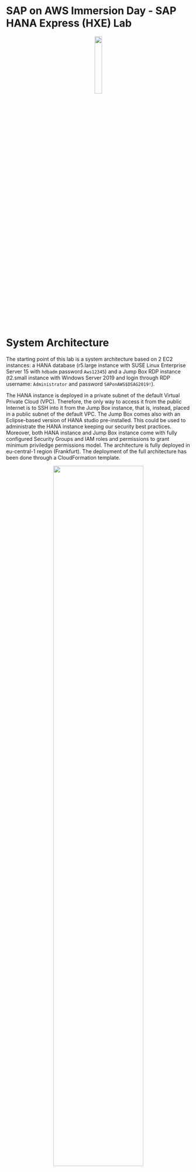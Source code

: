 # SAP on AWS Immersion Day - SAP HANA Express (HXE) Lab

<p align="center">
    <img src="AWS_AWS_logo_RGB.png" width="20%">
</p>

# System Architecture

The starting point of this lab is a system architecture based on 2 EC2 instances: a HANA database (r5.large instance with SUSE Linux Enterprise Server 15 with `hdbadm` password `Aws12345`) and a Jump Box RDP instance (t2.small instance with Windows Server 2019 and login through RDP username: `Administrator` and password `SAPonAWS$DSAG2019!`). 

The HANA instance is deployed in a private subnet of the default Virtual Private Cloud (VPC). Therefore, the only way to access it from the public Internet is to SSH into it from the Jump Box instance, that is, instead, placed in a public subnet of the default VPC. The Jump Box comes also with an Eclipse-based version of HANA studio pre-installed. This could be used to administrate the HANA instance keeping our security best practices. Moreover, both HANA instance and Jump Box instance come with fully configured Security Groups and IAM roles and permissions to grant minimum priviledge permissions model.
The architecture is fully deployed in eu-central-1 region (Frankfurt).
The deployment of the full architecture has been done through a CloudFormation template. 

<p align="center">
    <img src="architecture.png" width="70%">
</p>

# Lab 1 - Set up RDP Jump Box with HANA Studio

In this first lab, the goal is to correctly set up the RDP Jump Box host (located in the public subnet of the VPC) so that you can login into the HANA host (located in the private subnet of the VPC) by using the SAP native tool HANA Studio. There are two steps so: from your laptop you connect to the Jump Box through RDP; and from the Jump Box you connect to the HANA host trough HANA Studio.

### Prerequisites (P)

Before login to the instances, you need to set up some configuration on your HANA host as a prerequisite: 

* Enable the hdbadm (<sid>adm user of HANA) to run AWS CLI commands
* Set up correctly the mapping between HANA host private IP, hostname (hanaonaws01.local) and host alias (hanaonaws01)

### Step P.1

First, log into your HANA database server via Systems Manager Session Manager in the AWS Management Console. 

1. From the AWS Management console, navigate to the `EC2 Dashboard`
2. Go to `Running instances`
3. Click on the checkbox to the left of the SAP HANA EC2 instance (the one of r5.large type)
4. Click on the `Connect` button above
5. Select `Session Manager` as a Connection method
6. Click on the `Connect` button at the bottom of the dialog: a separate window or browser tab will open, which will give you a command prompt to do the following steps.

### **Step P.2**

After you log into the HANA EC2 instance, switch to the `root` user. For the root user, AWS Command Line Interface (AWS CLI) comes already installed in this deployment. For further information on how to install it, look at the [AWS CLI User Guide](https://docs.aws.amazon.com/cli/latest/userguide/install-cliv1.html).

1. Execute the following command: 

```
sudo su -
```

Now, you are prompted as `hanaonaws01` user.

### **Step P.3**

Give administrator access to `hdbadm`  user (this is to allow HANA administrator user, `hdbadm`, to have OS control and to run AWS CLI commands) by adding HANA admin to the `sudoers` file. The name of this user will vary based on what you put as the System ID for the HANA Database; for example, if you put “HD5”, then the user would be called instead “hd5adm”. 

1. Execute this command as root user (after `sudo su -`): 

```
visudo
```

2. Go to the end of the `sudoers` file and add the following line. 

If you are not familiar with `vi` and `visudo` commands: scroll down to the end of the file; hit the `o` key for opening a new line: at this point you should see the word `INSERT` at the bottom of the screen; add the text below and hit the `Enter` key; hit the `ESC` key: at this point `INSERT` should no longer appear at the bottom of the screen; type `SHIFT`+`Z`+`Z` to save the file and close `visudo`. Warning 1: if `CTRL`+`Z` - `CTRL`+`V` doesn't work, use the relative functions through the right click menu (`Copy`+`Paste`). Warning 2: if you cannot correctly save the file by holding the keys `SHIFT`+`Z`+`Z`, in order to exit from the editor hit the following sequence of keys: `:q!`+`Enter` (exit without saving) or `:wq!`+`Enter` (exit after saving).

```
hdbadm ALL=(ALL) NOPASSWD: ALL
```

### **Step P.4**

Keeping the root user (`sudo su -`), create a new entry in the `/etc/hosts` configuration file in order to associate the private IP address of the HANA EC2 instance to the `host-name` and the relative `host alias`. 

1. Lookup in the command line for the private IP address of the HANA EC2 instance by typing:

```
ifconfig
```

2. Copy the private IP address of the instance (you can find it next to `inet` in the `eth0` section). An alternative way of knowing this IP is to look at the `Description` tab of the HANA EC2 instance: `AWS Management Console` > `EC2 Dashboard` > `Running Instances` > `Select the HANA host` through the radio button next to it > `Description` tab > `Private IP`
3. In the command line, open the `/etc/hosts` file through the `vi` text editor: 

```
vi /etc/hosts
```

4. Scroll down the content of the file until reaching the line that contains the string: `10.x.x.239 hanaonaws01.local hanaonaws01`
5. Press the `i` key in order to use the `INSERT` mode
6. Comment that line by inserting a `#` character at the beginning of the line (before the first character of the line)
7. Add a new line after the previously commented line, by inserting the following string:

```
<private-IP> hanaonaws01.local hanaonaws01
```

The `<private-IP>` parameter is the value that you copied at point 1 and you should paste at the beginning of the new line; `hanaonaws01.local` is the host-name; `hanaonaws01` is the alias for the host.

8. Save and close the text editor (hold `SHIFT`+`Z`+`Z` or write `:wq!`+`Enter`)
9. Try to ping the host-name to check everything works fine: 

```
ping hanaonaws01
```

If everything works, you should receive some bytes back from the ICMPv4 protocol.

10. Stop the process by pressing `CTRL`+`C`

Your HANA host has now a correct mapping between its private IP, its host name `hanaonaws01.local` and its host alias `hanaonaws01`. This operation can be also done via [YaST2 on SLES](https://www.suse.com/support/kb/doc/?id=000018501).

### Step 1.1

Now that prerequisites are done, you can start setting up the RDP host. First, connect to your RDP Windows Server instance by navigating to the `EC2 Dashboard` in AWS Management Console and by using a pre-configured Remote Desktop File containing the Public IP address of the RDP instance.

1. In the AWS Management Console, go to the `EC2 Dashboard` from the `Services` panel. 
2. Select the RDP EC2 instance (a.k.a. Jump Box); 
3. Click the `Connect` button at the top of the EC2 Dashboard screen
4. Select the option `A standalone RDP client`
5. Select `Download Remote Desktop File` and save it on your laptop
6. Once downloaded, open the file and select `Continue`. Warning: if prompted, please, accept the request of a new certificate.
7. Insert the User Name and Password parameters:
    1. User Name: `Administrator`
    2. Password: `SAPonAWS$DSAG2019!`
8. Select `Done` and select `Continue` again
9. At that point, the Desktop of the RDP Jump Box instance will appear.

### Step 1.2

Now that you are logged into the RDP host, set up the HANA Studio to connect to the HANA instance. HANA Studio is provided as a plugin for the Eclipse IDE. The IDE comes pre-installed in the RDP host.

1. Double click on the icon of `Eclipse Java Neon`
2. When opening the SAP HANA Studio for the first time, you could get a prompt to select a directory as a workspace. If it happens, please, accept the default location. Moreover, if prompted to create a password hint for the master password, select `No`. If it doesn’t happen, you should directly land to SAP HANA Administration Console.
3. You should land to the SAP HANA Administration Console by default. If the Java perspective is set as as the default perspective for the IDE, click on the top-right button (with a Swiss-knife icon) `SAP HANA Administration Console` to change the current perspective (view) the HANA Administration console one

<p align="center">
    <img src="hana-studio-1.png" width="30%">
</p>

4. Under the `Systems` tab, select the down-arrow icon and click on `Add System...`

<p align="center">
    <img src="hana-studio-2.png" width="40%">
</p>

5. Fill in the parameters as follows: 

    1. Host Name: `<Private IP of HANA host>`. You can find it going to: 
        `AWS Management Console` > `EC2 Dashboard` > `Running Instances` > `Select the HANA host` > `Description` tab > `Private IP`
    2. Instance Number: `00`
    3. Mode: `Multiple containers`
        1. Tenant database: `HDB`
    4. Description: `HANA Studio for HANA host`
    5. Locale: `English (United States)`
    6. Folder: `/`

6. Select `Next`
7. Insert the following parameters: 
    1. User Name: `SYSTEM`
    2. Password: `Aws12345`
8. Select `Finish`

<p align="center">
    <img src="hana-studio-3.png" width="40%">
</p>

You should now be able to navigate in the catalog and see all the tables and schemas of your HANA database host.



# Lab 2 - SAP HANA instance AMI and resizing 

An EC2 Amazon Machine Image (AMI) can be used to create a blueprint of the currently running HANA instance and, to create additional EC2 instances starting from that. The goal of this lab is to deploy a secondary (standby) EC2 HANA server in another Availability Zone of the same Region (Frankfurt), starting from the currently running HANA virtual server. In order to keep consistency, by the way, it’s recommended for production environments (not in this lab), to stop the primary server before taking an Image from it. 

### Step 2.1

Before proceeding with taking the Image from the HANA EC2 server, you need to disable `HANA Autostart` first: 

1. After repeating the steps P.1 and P.2 of the Prerequisites of Lab 1 to be logged to HANA host through AWS Systems Manager Session Manager, login to HANA at OS level using `hdbadm` user: 

```
su - hdbadm
```

2. Run the command `cdpro` to go to the profile directory

```
cdpro
```

3. From the profile directory (`/usr/sap/SID/SYS/profile`), open the configuration file `HDB_HDB00_hanaonaws01.local`:

```
vi /usr/sap/HDB/SYS/profile/HDB_HDB00_hanaonaws01.local
```

4. Press the `i` key to go to `INSERT` mode and change the value of `Autostart` parameter from `1` to `0`: 

```
Autostart = 0
```

5. Press `ESC` key to exit `INSERT` mode
6. Save and close by pressing `SHIFT`+`Z`+`Z`

### Step 2.2

Now that you have disabled HANA `Autostart` parameter, you can create the AMI from the primary HANA server in order to deploy a secondary HANA server in another Availability Zone, to start a Highly Available setup.  This lab doesn’t aim to handle the failover in case of a disaster: for that, the best option is to use a clustering software (e.g. [SLES HA Add-on](https://www.suse.com/media/white-paper/sap_solutions_high_availability_on_SLES_for_sap_apps.pdf)). In this case, we only want to show how easy is to spin up a secondary HANA instance starting from the Amazon Machine Image of the primary HANA server.

1. In the AWS Management Console, go to the `EC2 Dashboard` from the `Services` panel. 
2. Select the primary HANA instance
3. Check the Availability Zone (AZ) tab in which it has been deployed and note it somewhere (you will choose another AZ to deploy the secondary HANA instance)
4. Select `Actions` 
5. Select `Image` 
6. Select `Create Image`
7. In the AMI dialog, enter the following parameters: 
    1. Image Name: `HANA Primary Image`
    2. Image Description: `HANA Primary Server Image`
    3. Leave `No reboot` checkbox unchecked. This ensure consistency for the image.
    4. Check `Delete on Termination` for all EBS Volumes (should be checked by default)
    5. Select `Create Image`
8. You will get a dialog box with a clickable string that says `View pending image ami-xxxxxxx`. Click on it and you will be redirected to the AMIs section of the AWS Management Console. Alternatively, go to `Services` > `EC2` > `AMIs `(under `Images`). Observe that status of AMI is `pending`, since the image is not yet created. 
9. Wait until `Status` changes from `pending` to `available`
10. Click on the radio button next to the AMI
11. Select `Actions` and then `Launch`
12. Select the following parameters for the Secondary HANA instance and click `Next` for each step. Leave the rest of not mentioned parameters as default: 
    1. Instance Type: `r5.large`
    2. Subnet: select a subnet corresponding to an Availability Zone that is different from the one of the Primary HANA instance
    3. Auto-assign Public IP: `Enable`
    4. IAM role: if available in the list, choose `mod-xxx-InstanceProfile-xxx` or `AmazonSSMRoleForInstancesQuickSetup`. If not, leave it blank
    5. In `Add Storage` section, leave everything as it is
    6. In `Add Tags` section, select `Add Tag` and write `Name` as a `Key` and `HANA Secondary` as a `Value`
    7. In Configure Security Group section, leave everything as it is (default inbound rule for port 22 for SSH connections) and optionally change the security group name to `hana-secondary-sg`
    8. Select `Review and Launch`
    9. Select `Launch`
    10. Select `Create a new key pair` choosing a simple key pair name (e.g. `sechana`) and click `Download Key Pair`: a .pem file (the key) will be downloaded on your laptop
    11. Select `Launch Instances`
13. Wait for the secondary HANA instance to be successfully deployed (you can check it in the `EC2 Dashboard`) and until `Status Checks` are 100% completed and `Alarm Status` shows `OK` 
14. Once ready, connect to the secondary HANA instance by using Systems Manager Session Manager if the IAM role set for the instance is `mod-xxx-InstanceProfile-xxx` or `AmazonSSMRoleForInstancesQuickSetup`. If this IAM role has not been set, use the downloaded Key Pair to SSH into the instance: 
    1. Select the radio button next to the instance
    2. Select Connect and the option A standalone SSH client
    3. Open a new Linux Shell on your laptop and execute the 2 commands suggested in the Connect dialog from the directory where the .pem file is stored (as an alternative, PuTTY can be used as well): 

```
chmod 400 <keyname>.pem
ssh -i "<keyname>.pem" ec2-user@ec2-xx-xxx-xxx-xxx.eu-central-1.compute.amazonaws.com
```

Fill in the  `<keyname>` and the `X`s with the name of the .pem file and the public IP address of your secondary HANA instance respectively.

15. Make sure that HANA system is started by verifying all the processes listed as an output of the command `sapcontrol` are listed as `green`

```
sudo su -
su - hdbadm
Password: Aws12345
sapcontrol -nr 00 -function GetProcessList
```

16. If not, launch the following command: 

```
sapcontrol -nr 00 -function Start
```

All the HANA processes will be launched after that command terminates his execution. After a minute approximately, all the processes should move to `green` status. You can check it by using the `GetProcessList` command again. In that case, the secondary HANA server would be up and running.


# Lab 3 - Backup for SAP HANA database

In this lab you will establish a backup schedule for your SAP HANA instance using two different approaches: a script launched via the command line and by using the AWS Backint Agent for backups.

* Task 3.1: Set up backups for SAP HANA host
* [Optional] Task 3.2: Backup to S3 via AWS SAP BACKINT



## Task 3.1: Set up backups for SAP HANA host

By using this method, a series of backups are executed for your HANA host such that at first, data from the EBS volumes attached to the HANA instance is copied to an EBS staging volume. As a second step, data in the staging EBS volume is copied to Amazon S3. The operations are scheduled by a Linux Shell script.

### **Step 3.1.1**

First, log into your **primary** HANA database server via Systems Manager Session Manager in the AWS Management Console. 

1. From the AWS Management console, navigate to the `EC2 Dashboard`
2. Go to `Running instances`
3. Click on the checkbox to the left of the SAP HANA EC2 instance (the primary one, not the secondary created in the previous lab)
4. Click on the `Connect` button above
5. Select `Session Manager` as a Connection method
6. Click on the `Connect` button at the bottom of the dialog: a separate window or browser tab will open, which will give you a command prompt to do the following steps.

### **Step 3.1.2**

After you log into the HANA EC2 instance, switch to the root user. For the root user, AWS Command Line Interface (AWS CLI) comes already installed in this deployment. For further information on how to install it, look at the [AWS CLI User Guide](https://docs.aws.amazon.com/cli/latest/userguide/install-cliv1.html).

1. Execute the following command: 

```
sudo su -
```

### **Step 3.1.3**

Since in lab 2 you created an AMI from the primary HANA instance, at the time of creation, you needed to reboot the primary instance. Therefore, it is necessary to start again the processes of the HANA system at OS level. In order to do so, launch the following command as an `hdbadm` user: 

```
su - hdbadm
Password: Aws123
sapcontrol -nr 00 -function Start
```

Wait for a minute since the processes are in GREEN status. 
You can check it through the command: 

```
sapcontrol -nr 00 -function GetProcessList
```

### **Step 3.1.4**

Create two Amazon S3 buckets for storing the backups of the HANA database. The first S3 bucket will be used to store SAP HANA backups done via Shell script; the second S3 bucket will be used to store SAP HANA backups done via AWS Backint Agent for SAP HANA. 

It is possible to create an Amazon S3 bucket both via AWS Command Line Interface (AWS CLI) and manually, via AWS Management Console. 

**AWS CLI**
If you want to create the bucket via AWS CLI, once logged into the HANA instance (`sudo su -`), write the following AWS CLI statement to create a new S3 bucket. Note: please, use `eu-central-1` as Region parameter, as all the infrastructure is hosted in Frankfurt region. Please, also use only lowercase (and URL compliant) characters for the S3 bucket names. 

```
aws s3 mb s3://hana-backup-<name initial + surname initial>-<last 2 digits of birth year> \
--region <aws region you are using>
```

Repeat the steps above for creating a second bucket, adding the prefix `-backint` to the bucket name. This second bucket is going to be used for setting up backups of the HANA host via AWS Backint Agent. 

In the case of Jeff Bezos, for example, the bucket names would be respectively: `hana-backup-jb-64` and `hana-backup-jb-64-backint`. 

**AWS Management Console**
As an alternative to the AWS CLI, you can create the S3 bucket manually by going to `Services` > `S3` from the AWS Management Console and by following these steps: 

* Select** **`Create bucket`
* Enter the following Bucket name: `hana-backup-<name initial + surname initial>-<last 2 digits of birth year>`
* Select the **Region**: `EU (Frankfurt)`
* Select `Create bucket`

Repeat the steps above for creating a second bucket, adding the prefix `-backint` to the bucket name. This second bucket is going to be used for setting up backups of the HANA host via AWS Backint Agent.

In the case of Jeff Bezos, for example, the bucket names would be respectively: `hana-backup-jb-64` and `hana-backup-jb-64-backint`. 

### **Step 3.1.5**

As HANA administrator user (`su - hdbadm`), create a key called BACKUP for the `SYSTEM` user of the HANA database, using the password that has been provided in the CloudFormation template used to deploy the HANA instance (`Aws12345`). 

```
su - hdbadm
Password: Aws12345
hdbuserstore SET BACKUP "localhost:30015" SYSTEM Aws12345
hdbuserstore list
```

In this case the HANA port number is `30015`, since the HANA instance number chosen by the CloudFormation template is `00`. In general, the port is `3<HANA_ID>15` for single tenant databases. The port is 3<HANA_ID>13 for multi-tenant databases.

### **Step 3.1.6**

Create and execute a Linux Shell script for executing the HANA database backup. The script aims to perform the following operations: 

* Use `hdbsql` (an SQL-based statement) to trigger a database backup to the backup staging EBS volume
* Copy the database backup `data` directories from the backup staging EBS volume to an S3 bucket
* Copy the database backup `log` directories from the backup staging EBS volume to an S3 bucket

Follow the tasks described above:

1. Create and open a new file in the default working directory of the HANA administrator user (`/usr/sap/HDB/HDB00/`) by using `vi` text editor, and call it `hana_backup.sh`

```
vi /usr/sap/HDB/HDB00/hana_backup.sh
```

2. Copy and paste in the script file the following lines: 

```
#!/bin/sh
#set -x
S3Bucket_Name=<YOUR-S3-BUCKET>
TIMESTAMP=$(date +\%F\_%H\%M)
#exec 1>/backup/data/${SAPSYSTEMNAME}/${TIMESTAMP}_backup_log.out 2>&1
echo "Starting to take backup of Hana Database and Upload the backup files to S3"
echo "Backup Timestamp for $SAPSYSTEMNAME is $TIMESTAMP"
BACKUP_PREFIX=${SAPSYSTEMNAME}_${TIMESTAMP}
echo $BACKUP_PREFIX
#source HANA environmentsource 
$DIR_INSTANCE/hdbenv.sh
hdbsql -U BACKUP "backup data using file ('$BACKUP_PREFIX')"
echo "HANA Backup is completed"
echo "Continue with copying the backup files in to S3"
echo $BACKUP_PREFIX
sudo -u root /usr/local/bin/aws s3 sync /backup/data/${SAPSYSTEMNAME}/ s3://${S3Bucket_Name}/bkps/${SAPSYSTEMNAME}/data/ --include "${BACKUP_PREFIX}*" --exclude "*20191013_COMPLETE_DATA_BACKUP*"
echo "Copying HANA Database log files in to S3"
sudo -u root /usr/local/bin/aws s3 sync /backup/log/${SAPSYSTEMNAME}/ s3://${S3Bucket_Name}/bkps/${SAPSYSTEMNAME}/log/ --include "log_backup*" --exclude "*20191013_COMPLETE_DATA_BACKUP*"
```

3. Edit `<YOUR-S3-BUCKET>` at line 2 by inserting the name of the first S3 bucket you’ve created at **step 3.1.4** (`hana-backup-<name-initial+surname-initial>-<last-2-digits-of-birth-year`). To edit files using vi or visudo, refer to step 

4. Save and close the file by pressing `ESC` and then `SHIFT`+`Z`+`Z`

5. Update the script permissions by writing the following line to provide read and execute access to the script for everyone: 

```
chmod 755 /usr/sap/HDB/HDB00/hana_backup.sh
```

6. Execute the script by typing: 

```
/usr/sap/HDB/HDB00/hana_backup.sh
```

7. Check the backups in the S3 bucket (`hana-backup-<name initial + surname initial>-<last 2 digits of birth year>`): you should find a folder called `bkps`, that contains another folder called `HDB` (instance name). In this last folder you can find both `data` backups folder and `logs` backups folder. In the log folder you should find both `HDB_DB` tenant logs and `SYSTEMDB` logs.



## [Optional] Task 3.2: Set up backups for SAP HANA host via AWS BACKINT Agent

AWS Backint Agent for SAP HANA (AWS Backint Agent) is an SAP-certified backup and restore application for SAP HANA workloads running on Amazon EC2 instances in the cloud. Backint Agent can back up (in full, incremental, and differential mode) your SAP HANA database to Amazon S3 and to restore it using SAP HANA Cockpit, SAP HANA Studio, and SQL statements. The difference between using Backint and using a Linux Shell script, is that in this last case you don’t need an EBS staging volume to store backup data: data is directly copied from your HANA EBS volumes to Amazon S3.

### **Step 3.2.1**

Install the AWS Backint Agent for SAP HANA on the HANA host by using an AWS Systems Manager document. Note: It is possible to install the AWS Backint Agent also by using AWS Backint installer. For further details on how to install the agent with AWS Backint installer and on how to configure the agent, view logs, and get the current agent version, please visit the SAP on AWS Technical Documentation > [SAP HANA Guides](https://docs.aws.amazon.com/sap/latest/sap-hana/aws-backint-agent-installing-configuring.html).

1. From the AWS Management Console, choose `Systems Manager` under Management & Governance, or enter `Systems Manager` in the `Find Services` search bar

2. From the `Systems Manager` console, choose `Documents` under `Shared Resources` in the left navigation pane

3. On the `Documents` page, select the `Owned by Amazon` tab. You should look for a document named `AWSSAP-InstallBackint` through the search bar.

4. Select the `AWSSAP-InstallBackint` document and choose `Run` command
5. Under the Command parameters, enter the following parameters:
    1. Choose the `Default` document version.
    2. `Bucket Name`: enter the name of the Amazon S3 bucket where you want to store your SAP HANA backup files (`hana-backup-<name initial + surname initial>-<last 2 digits of birth year>-backint`).
    3. `Bucket Folder`: optionally, enter the name of the folder within your Amazon S3 bucket where you want to store your SAP HANA backup files. Leave this blank in this case. 
    4. `System ID`: enter your SAP HANA System ID (`HDB` in this case).
    5. `AWS Region`: enter the AWS Region of the Amazon S3 bucket where you want to store your SAP HANA backup files (in this case, the same as the rest of the architecture: `eu-central-1`, that is Frankfurt). AWS Backint Agent supports cross-Region and cross-account backups. You must provide the AWS Region and Amazon S3 bucket owner account ID along with the Amazon S3 bucket name for the agent to perform successfully.
    6. `Bucket Owner Account ID`: enter the account ID of the Amazon S3 bucket where you want to store your SAP HANA backup files. You can find it by clicking on your name in the top right corner of the AWS Management Console and reading under Account. Don’t forget to delete hyphens in the account number after pasting it to the field of the form. 
    7. Leave blank the `KMS Key` parameter: you are not going to encrypt backups.
    8. Use `/hana/shared` as `Installation Directory`.
    9. `Modify Global ini file`: choose `modify` to modify the global.ini file.
    10. `Ensure No Backup In Process`: choose `Yes` to confirm that you have disabled existing backups and are ready to proceed with the installation. The SSM document will fail if you choose “No”.
6. Under `Targets`, select `Choose intances manually`, and then choose the HANA instance on which to install it from the list. If you are not able to find your instance in the list, verify that you have followed all of the steps in the prerequisites.
7. Under `Other parameters`, leave the field empty.
8. Leave the rest of the options as default.
9. Choose `Run`.

10. When the agent is successfully installed, you will see the `Success` status under the `Command ID`.

### **Step 3.2.2**

Now that the AWS Backint Agent for SAP HANA is installed on the host, you can proceed with the backup by using SQL statements via `hdbsql` command. Before executing the backup, you are going to create an entry to the HANA database, in order to back up the new content. 

1. First, log into your HANA database server via Systems Manager Session Manager in the AWS Management Console:
    1. From the AWS Management console, navigate to the `EC2 Dashboard`
    2. Go to `Running instances`
    3. Click on the checkbox to the left of the SAP HANA EC2 instance
    4. Click on the `Connect` button above
    5. Select `Session Manager` as a Connection method
    6. Click on the `Connect` button at the bottom of the dialog: a separate window or browser tab will open, which will give you a command prompt to do the following steps.
        
2. Login as HANA administrator for the `HDB` database: 

```
su - hdbadm
Password: Aws12345
```

3. Create an entry in the HANA `hdbuserstore` to connect to `SYSTEMDB` with the user `SYSTEM`. Use the command `hdbuserstore -i set SYSTEM <hostname>:3NN13@SYSTEMDB SYSTEM <Password>` to perform this task. Note that you can get the hostname of your HANA instance through the `hostname` command (should be `hanaonaws01`). Use the port `30013`, since the HANA instance number in this case is 00. Use `Aws12345` as a password.

```
hostname
hdbuserstore -i set SYSTEM hanaonaws01:30013@SYSTEMDB SYSTEM Aws12345
```

4. Launch `hdbsql` command to execute SQL statements against the database and list the latest 10 backups of the backup catalog (some old backups could appear): 

```
hdbsql -U SYSTEM
select top 50 * from m_backup_catalog order by SYS_START_TIME DESC
```

5. Execute a full backup of the system database by using the following SQL statement:

```
BACKUP DATA USING BACKINT ('/usr/sap/HDB/SYS/global/hdb/backint/SYSTEMDB/')
```

The backup process can take quite a bit of time (minimum 30m) with the default settings of the AWS Backint Agent. It is possible to fine tune the agent in order to get better performances to speed-up the backup process by increasing the size of the `data_backup_buffer_size` and the number of `parallel_data_backup_backint_channels`. More information can be found in the [AWS SAP HANA Guide](https://docs.aws.amazon.com/sap/latest/sap-hana/aws-backint-agent-installing-configuring.html#aws-backint-agent-sap-hana-parameters). 

6. Check the backups creation in the destination Amazon S3 bucket via AWS Management Console
7. While performing the backup, you can move to the following task by opening a new connection with the HANA instance by AWS Systems Manager Session Manager (as done at the beginning of this step)
8. [Optional] At finished backup, you can list again the backups through the previous SQL statement in hdbsql:

```
select top 50 * from m_backup_catalog order by SYS_START_TIME DESC
```

In this case, the new backup files will be listed as an output.


